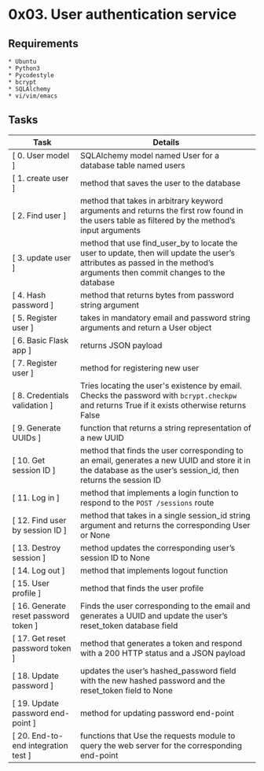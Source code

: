 # 0x03. User authentication service

## Requirements
	* Ubuntu
	* Python3
	* Pycodestyle
	* bcrypt
	* SQLAlchemy
	* vi/vim/emacs

## Tasks
   | Task | Details |
   | ---- | ------- |
   | [ 0. User model ] | SQLAlchemy model named User for a database table named users |
   | [ 1. create user ] | method that saves the user to the database |
   | [ 2. Find user ] | method that takes in arbitrary keyword arguments and returns the first row found in the users table as filtered by the method’s input arguments |
   | [ 3. update user ] | method that use find_user_by to locate the user to update, then will update the user’s attributes as passed in the method’s arguments then commit changes to the database |
   | [ 4. Hash password ] | method that returns bytes from password string argument |
   | [ 5. Register user ] | takes in mandatory email and password string arguments and return a User object |
   | [ 6. Basic Flask app ] | returns JSON payload |
   | [ 7. Register user ] | method for registering new user |
   | [ 8. Credentials validation ] | Tries locating the user's existence by email. Checks the password with `bcrypt.checkpw` and returns True if it exists otherwise returns False |
   | [ 9. Generate UUIDs ] | function that returns a string representation of a new UUID |
   | [ 10. Get session ID ] | method that finds the user corresponding to an email, generates a new UUID and store it in the database as the user’s session_id, then returns the session ID |
   | [ 11. Log in ] | method that implements a login function to respond to the `POST /sessions` route |
   | [ 12. Find user by session ID ] | method that takes in a single session_id string argument and returns the corresponding User or None |
   | [ 13. Destroy session ] | method updates the corresponding user’s session ID to None |
   | [ 14. Log out ] | method that implements logout function |
   | [ 15. User profile ] | method that finds the user profile |
   | [ 16. Generate reset password token ] | Finds the user corresponding to the email and generates a UUID and update the user’s reset_token database field |
   | [ 17. Get reset password token ] | method that generates a token and respond with a 200 HTTP status and a JSON payload |
   | [ 18. Update password ] | updates the user’s hashed_password field with the new hashed password and the reset_token field to None |
   | [ 19. Update password end-point ] | method for updating password end-point |
   | [ 20. End-to-end integration test ] | functions that Use the requests module to query the web server for the corresponding end-point |